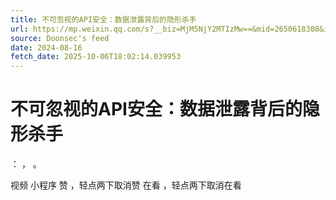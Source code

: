 ```yaml
---
title: 不可忽视的API安全：数据泄露背后的隐形杀手
url: https://mp.weixin.qq.com/s?__biz=MjM5NjY2MTIzMw==&mid=2650618308&idx=1&sn=61800262e7f196a7fc7026824b3adac5
source: Doonsec's feed
date: 2024-08-16
fetch_date: 2025-10-06T18:02:14.039953
---
```


# 不可忽视的API安全：数据泄露背后的隐形杀手

：
，
。

视频
小程序
赞
，轻点两下取消赞
在看
，轻点两下取消在看